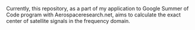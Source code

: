 Currently, this repository, as a part of my application to Google Summer of Code program with Aerospaceresearch.net, aims to calculate the exact center of satellite signals in the frequency domain.


